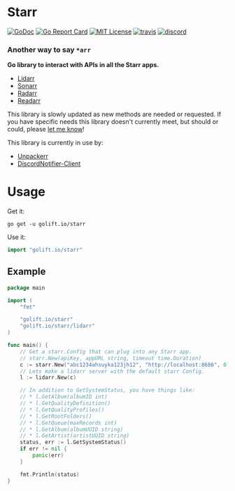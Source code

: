 # Starr

[![GoDoc](https://godoc.org/golift.io/starr/svc?status.svg)](https://pkg.go.dev/golift.io/starr)
[![Go Report Card](https://goreportcard.com/badge/golift.io/starr)](https://goreportcard.com/report/golift.io/rotatorr)
[![MIT License](http://img.shields.io/:license-mit-blue.svg)](https://github.com/golift/starr/blob/master/LICENSE)
[![travis](https://travis-ci.org/golift/starr.svg?branch=main "Travis Tests")](https://travis-ci.org/golift/starr)
[![discord](https://badgen.net/badge/icon/Discord?color=0011ff&label&icon=https://simpleicons.now.sh/discord/eee "GoLift Discord")](https://golift.io/discord)

### Another way to say `*arr`

 **Go library to interact with APIs in all the Starr apps.**

-   [Lidarr](http://lidarr.audio)
-   [Sonarr](http://sonarr.tv)
-   [Radarr](http://radarr.video)
-   [Readarr](http://readarr.com)

This library is slowly updated as new methods are needed or requested. If you have
specific needs this library doesn't currently meet, but should or could, please
[let me know](https://github.com/golift/starr/issues/new)!

This library is currently in use by:

-   [Unpackerr](https://github.com/davidnewhall/unpackerr/)
-   [DiscordNotifier-Client](https://github.com/Go-Lift-TV/discordnotifier-client/)

# Usage

Get it:
```shell
go get -u golift.io/starr
```

Use it:
```go
import "golift.io/starr"
```

## Example

```go
package main

import (
	"fmt"

	"golift.io/starr"
	"golift.io/starr/lidarr"
)

func main() {
	// Get a starr.Config that can plug into any Starr app.
	// starr.New(apiKey, appURL string, timeout time.Duration)
	c := starr.New("abc1234ahsuyka123jh12", "http://localhost:8686", 0)
	// Lets make a lidarr server with the default starr Config.
	l := lidarr.New(c)

	// In addition to GetSystemStatus, you have things like:
	// * l.GetAlbum(albumID int)
	// * l.GetQualityDefinition()
	// * l.GetQualityProfiles()
	// * l.GetRootFolders()
	// * l.GetQueue(maxRecords int)
	// * l.GetAlbum(albumUUID string)
	// * l.GetArtist(artistUUID string)
	status, err := l.GetSystemStatus()
	if err != nil {
		panic(err)
	}

	fmt.Println(status)
}
```
